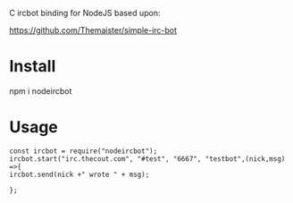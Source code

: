 C ircbot binding for NodeJS based upon:

https://github.com/Themaister/simple-irc-bot

# Install
npm i nodeircbot

# Usage
```
const ircbot = require("nodeircbot");
ircbot.start("irc.thecout.com", "#test", "6667", "testbot",(nick,msg) =>{
ircbot.send(nick +" wrote " + msg);

};
```